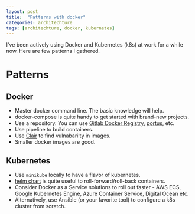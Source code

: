 ```yaml
---
layout: post
title:  "Patterns with docker"
categories: architechture
tags: [architechture, docker, kubernetes]
---
```


I've been actively using Docker and Kubernetes (k8s) at work for a while now. Here are few patterns I gathered.

<!--more-->

# Patterns

## Docker
- Master docker command line. The basic knowledge will help.
- docker-compose is quite handy to get started with brand-new projects.
- Use a repository. You can use [Gitlab Docker Registry](https://docs.gitlab.com/ee/user/project/container_registry.html), [portus](http://port.us.org/), etc.
- Use pipeline to build containers.
- Use [Clair](https://github.com/coreos/clair) to find vulnabarilty in images.
- Smaller docker images are good.

## Kubernetes

- Use `minikube` locally to have a flavor of kubernetes.
- [helm chart](https://helm.sh/) is quite useful to roll-forward/roll-back containers.
- Consider Docker as a Service solutions to roll out faster - AWS ECS, Google Kubernetes Engine, Azure Container Service, Digital Ocean etc.
- Alternatively, use Ansible (or your favorite tool) to configure a k8s cluster from scratch.
